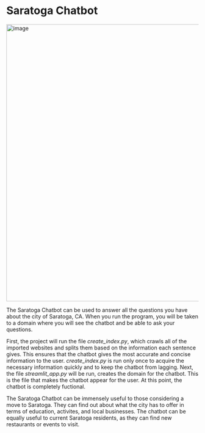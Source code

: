 # Saratoga Chatbot

<img width="727" alt="image" src="https://github.com/anuthakur1/Saratoga-Chatbot/assets/85850320/fdece36d-6682-4b11-81ab-4d7fd3b18608">

The Saratoga Chatbot can be used to answer all the questions you have about the city of Saratoga, CA. When you run the program, you will be taken to a domain where you will see the chatbot and be able to ask your questions.

First, the project will run the file *create_index.py*, which crawls all of the imported websites and splits them based on the information each sentence gives. This ensures that the chatbot gives the most accurate and concise information to the user. *create_index.py* is run only once to acquire the necessary information quickly and to keep the chatbot from lagging. Next, the file *streamlit_app.py* will be run, creates the domain for the chatbot. This is the file that makes the chatbot appear for the user. At this point, the chatbot is completely fuctional.

The Saratoga Chatbot can be immensely useful to those considering a move to Saratoga. They can find out about what the city has to offer in terms of education, activites, and local businesses. The chatbot can be equally useful to current Saratoga residents, as they can find new restaurants or events to visit.
